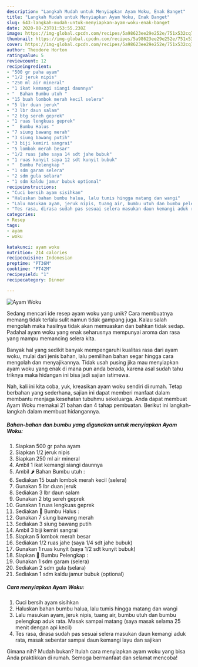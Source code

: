 ```yaml
---
description: "Langkah Mudah untuk Menyiapkan Ayam Woku, Enak Banget"
title: "Langkah Mudah untuk Menyiapkan Ayam Woku, Enak Banget"
slug: 643-langkah-mudah-untuk-menyiapkan-ayam-woku-enak-banget
date: 2020-08-23T01:53:55.238Z
image: https://img-global.cpcdn.com/recipes/5a98623ee29e252e/751x532cq70/ayam-woku-foto-resep-utama.jpg
thumbnail: https://img-global.cpcdn.com/recipes/5a98623ee29e252e/751x532cq70/ayam-woku-foto-resep-utama.jpg
cover: https://img-global.cpcdn.com/recipes/5a98623ee29e252e/751x532cq70/ayam-woku-foto-resep-utama.jpg
author: Theodore Horton
ratingvalue: 5
reviewcount: 12
recipeingredient:
- "500 gr paha ayam"
- "1/2 jeruk nipis"
- "250 ml air mineral"
- "1 ikat kemangi siangi daunnya"
- "  Bahan Bumbu utuh "
- "15 buah lombok merah kecil selera"
- "5 lbr duan jeruk"
- "3 lbr daun salam"
- "2 btg sereh geprek"
- "1 ruas lengkuas geprek"
- "  Bumbu Halus "
- "7 siung bawang merah"
- "3 siung bawang putih"
- "3 biji kemiri sangrai"
- "5 lombok merah besar"
- "1/2 ruas jahe saya 14 sdt jahe bubuk"
- "1 ruas kunyit saya 12 sdt kunyit bubuk"
- "  Bumbu Pelengkap "
- "1 sdm garam selera"
- "2 sdm gula selara"
- "1 sdm kaldu jamur bubuk optional"
recipeinstructions:
- "Cuci bersih ayam sisihkan"
- "Haluskan bahan bumbu halua, lalu tumis hingga matang dan wangi"
- "Lalu masukan ayam, jeruk nipis, tuang air, bumbu utuh dan bumbu pelengkap aduk rata. Masak sampai matang (saya masak selama 25 menit dengan api kecil)"
- "Tes rasa, dirasa sudah pas sesuai selera masukan daun kemangi aduk rata, masak sebentar sampai daun kemangi layu dan sajikan"
categories:
- Resep
tags:
- ayam
- woku

katakunci: ayam woku 
nutrition: 214 calories
recipecuisine: Indonesian
preptime: "PT36M"
cooktime: "PT42M"
recipeyield: "1"
recipecategory: Dinner

---
```



![Ayam Woku](https://img-global.cpcdn.com/recipes/5a98623ee29e252e/751x532cq70/ayam-woku-foto-resep-utama.jpg)

Sedang mencari ide resep ayam woku yang unik? Cara membuatnya memang tidak terlalu sulit namun tidak gampang juga. Kalau salah mengolah maka hasilnya tidak akan memuaskan dan bahkan tidak sedap. Padahal ayam woku yang enak seharusnya mempunyai aroma dan rasa yang mampu memancing selera kita.



Banyak hal yang sedikit banyak mempengaruhi kualitas rasa dari ayam woku, mulai dari jenis bahan, lalu pemilihan bahan segar hingga cara mengolah dan menyajikannya. Tidak usah pusing jika mau menyiapkan ayam woku yang enak di mana pun anda berada, karena asal sudah tahu triknya maka hidangan ini bisa jadi sajian istimewa.


Nah, kali ini kita coba, yuk, kreasikan ayam woku sendiri di rumah. Tetap berbahan yang sederhana, sajian ini dapat memberi manfaat dalam membantu menjaga kesehatan tubuhmu sekeluarga. Anda dapat membuat Ayam Woku memakai 21 bahan dan 4 tahap pembuatan. Berikut ini langkah-langkah dalam membuat hidangannya.

<!--inarticleads1-->

##### Bahan-bahan dan bumbu yang digunakan untuk menyiapkan Ayam Woku:

1. Siapkan 500 gr paha ayam
1. Siapkan 1/2 jeruk nipis
1. Siapkan 250 ml air mineral
1. Ambil 1 ikat kemangi siangi daunnya
1. Ambil  🌶 Bahan Bumbu utuh :
1. Sediakan 15 buah lombok merah kecil (selera)
1. Gunakan 5 lbr duan jeruk
1. Sediakan 3 lbr daun salam
1. Gunakan 2 btg sereh geprek
1. Gunakan 1 ruas lengkuas geprek
1. Sediakan  🔪 Bumbu Halus :
1. Gunakan 7 siung bawang merah
1. Sediakan 3 siung bawang putih
1. Ambil 3 biji kemiri sangrai
1. Siapkan 5 lombok merah besar
1. Sediakan 1/2 ruas jahe (saya 1/4 sdt jahe bubuk)
1. Gunakan 1 ruas kunyit (saya 1/2 sdt kunyit bubuk)
1. Siapkan  🥄 Bumbu Pelengkap :
1. Gunakan 1 sdm garam (selera)
1. Sediakan 2 sdm gula (selara)
1. Sediakan 1 sdm kaldu jamur bubuk (optional)




<!--inarticleads2-->

##### Cara menyiapkan Ayam Woku:

1. Cuci bersih ayam sisihkan
1. Haluskan bahan bumbu halua, lalu tumis hingga matang dan wangi
1. Lalu masukan ayam, jeruk nipis, tuang air, bumbu utuh dan bumbu pelengkap aduk rata. Masak sampai matang (saya masak selama 25 menit dengan api kecil)
1. Tes rasa, dirasa sudah pas sesuai selera masukan daun kemangi aduk rata, masak sebentar sampai daun kemangi layu dan sajikan




Gimana nih? Mudah bukan? Itulah cara menyiapkan ayam woku yang bisa Anda praktikkan di rumah. Semoga bermanfaat dan selamat mencoba!
